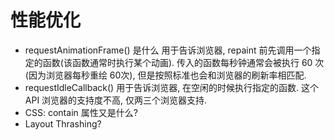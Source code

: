 # 性能优化

- requestAnimationFrame() 是什么
  用于告诉浏览器, repaint 前先调用一个指定的函数(该函数通常时执行某个动画). 传入的函数每秒钟通常会被执行 60 次(因为浏览器每秒重绘 60次), 但是按照标准也会和浏览器的刷新率相匹配.
- requestIdleCallback()
  用于告诉浏览器, 在空闲的时候执行指定的函数. 这个 API 浏览器的支持度不高, 仅两三个浏览器支持.
- CSS: contain 属性又是什么?
- Layout Thrashing?
